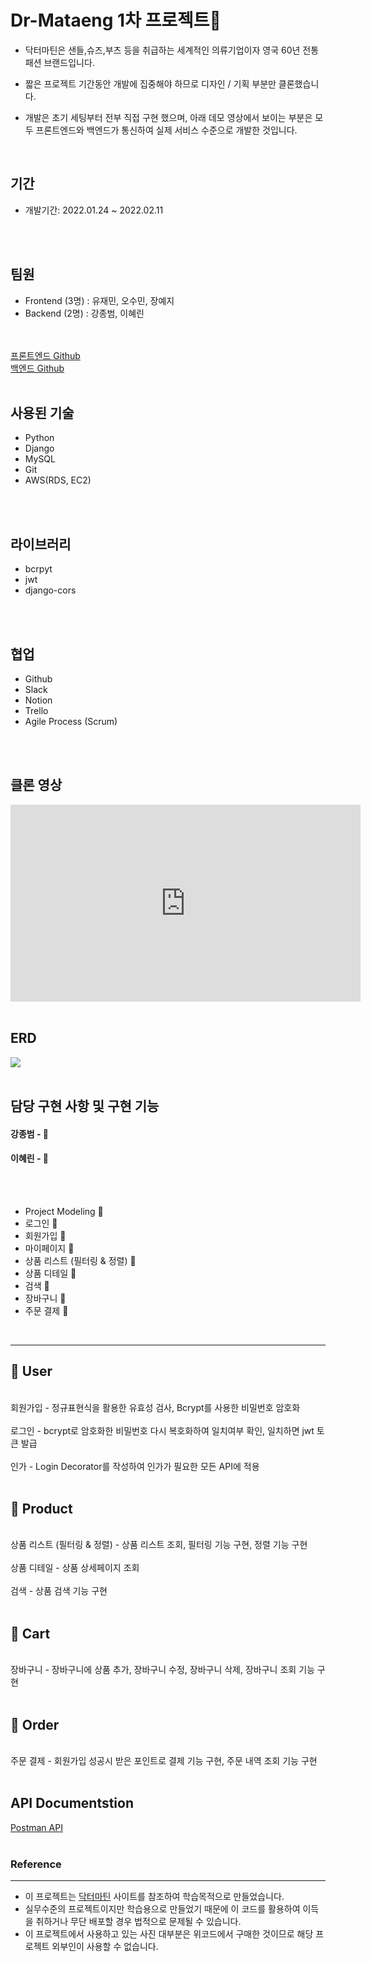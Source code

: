 # Dr-Mataeng 1차 프로젝트🥾
- 닥터마틴은 샌들,슈즈,부츠 등을 취급하는 세계적인 의류기업이자 영국 60년 전통 패션 브랜드입니다.


- 짧은 프로젝트 기간동안 개발에 집중해야 하므로 디자인 / 기획 부분만 클론했습니다.


- 개발은 초기 세팅부터 전부 직접 구현 했으며, 아래 데모 영상에서 보이는 부분은 모두 프론트엔드와 백엔드가 통신하여 실제 서비스 수준으로 개발한 것입니다.
<br />

## 기간

- 개발기간: 2022.01.24 ~ 2022.02.11
<br />
<br />


## 팀원

- Frontend (3명) : 유재민, 오수민, 장예지
- Backend (2명)  : 강종범, 이혜린
<br />
<br />
<a href="https://github.com/wecode-bootcamp-korea/29-1st-Dr-Mataeng-frontend">프론트엔드 Github</a>
<br />
<a href="https://github.com/wecode-bootcamp-korea/29-1st-Dr-Mataeng-backend">  백엔드 Github</a>
<br />
<br />

## 사용된 기술
- Python
- Django
- MySQL
- Git
- AWS(RDS, EC2)
<br />
<br />


## 라이브러리
- bcrpyt
- jwt
- django-cors
<br />
<br />


## 협업

- Github
- Slack
- Notion
- Trello
- Agile Process (Scrum)
<br />
<br />



## 클론 영상


<iframe width="560" height="315" src="https://www.youtube.com/embed/GlK28FnB0Ho" title="YouTube video player" frameborder="0" allow="accelerometer; autoplay; clipboard-write; encrypted-media; gyroscope; picture-in-picture" allowfullscreen></iframe>


<br />
<br />


## ERD

<img src="https://img1.daumcdn.net/thumb/R1280x0/?scode=mtistory2&fname=https%3A%2F%2Fblog.kakaocdn.net%2Fdn%2Fdr0LPh%2Fbtrs7qddDjn%2FHDnX2KZlLDg6TNjjZsKuw0%2Fimg.png"/>

<br />
<br />


## 담당 구현 사항 및 구현 기능

#### 강종범 - 🤖  

#### 이혜린 - 🙂

<br />
<br />

- Project Modeling 🤖
- 로그인 🙂
- 회원가입 🤖
- 마이페이지 🙂
- 상품 리스트 (필터링 & 정렬) 🤖 
- 상품 디테일 🤖 
- 검색 🤖 
- 장바구니 🤖
- 주문 결제 🤖
<br />

---

## 🥾 User
<br />
회원가입 - 정규표현식을 활용한 유효성 검사, Bcrypt를 사용한 비밀번호 암호화
<br />
<br />
로그인 - bcrypt로 암호화한 비밀번호 다시 복호화하여 일치여부 확인, 일치하면 jwt 토큰 발급
<br />
<br />
인가 - Login Decorator를 작성하여 인가가 필요한 모든 API에 적용
<br />
<br />

## 🥾 Product
<br />
상품 리스트 (필터링 & 정렬) - 상품 리스트 조회, 필터링 기능 구현, 정렬 기능 구현
<br />
<br />
상품 디테일 - 상품 상세페이지 조회
<br />
<br />
검색 - 상품 검색 기능 구현
<br />
<br />

## 🥾 Cart
<br />
장바구니 - 장바구니에 상품 추가, 장바구니 수정, 장바구니 삭제, 장바구니 조회 기능 구현
<br />
<br />

## 🥾 Order
<br />
주문 결제 - 회원가입 성공시 받은 포인트로 결제 기능 구현, 주문 내역 조회 기능 구현

<br />
<br />

## API Documentstion

<a href="https://documenter.getpostman.com/view/19385058/UVeDt7zS#intro">Postman API</a>
<br />
<br />



### Reference
-----
- 이 프로젝트는 <a href="https://www.drmartens.co.kr/">닥터마틴</a> 사이트를 참조하여 학습목적으로 만들었습니다.
- 실무수준의 프로젝트이지만 학습용으로 만들었기 때문에 이 코드를 활용하여 이득을 취하거나 무단 배포할 경우 법적으로 문제될 수 있습니다.
- 이 프로젝트에서 사용하고 있는 사진 대부분은 위코드에서 구매한 것이므로 해당 프로젝트 외부인이 사용할 수 없습니다.